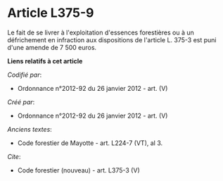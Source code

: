 # Article L375-9

Le fait de se livrer à l'exploitation d'essences forestières ou à un défrichement en infraction aux dispositions de l'article
L. 375-3 est puni d'une amende de 7 500 euros.

**Liens relatifs à cet article**

_Codifié par_:

  - Ordonnance n°2012-92 du 26 janvier 2012 - art. (V)

_Créé par_:

  - Ordonnance n°2012-92 du 26 janvier 2012 - art. (V)

_Anciens textes_:

  - Code forestier de Mayotte - art. L224-7 (VT), al 3.

_Cite_:

  - Code forestier (nouveau) - art. L375-3 (V)
